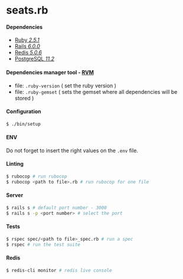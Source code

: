 # seats.rb

#### Dependencies
* [Ruby *2.5.1*](https://www.ruby-lang.org/en/)
* [Rails *6.0.0*](https://rubyonrails.org)
* [Redis *5.0.6*](https://redis.io/)
* [PostgreSQL *11.2*](https://www.postgresql.org)

#### Dependencies manager tool - [RVM](https://rvm.io)
- file: `.ruby-version` ( set the ruby version )
- file: `.ruby-gemset` ( sets the gemset where all dependencies will be stored )

#### Configuration
```bash
$ ./bin/setup
```

#### ENV
Do not forget to insert the right values on the `.env` file.

#### Linting
```bash
$ rubocop # run rubocop
$ rubocop <path to file>.rb # run rubocop for one file
```

#### Server
```bash
$ rails s # default port number - 3000
$ rails s -p <port number> # select the port
```

#### Tests
```bash
$ rspec spec/<path to file>_spec.rb # run a spec
$ rspec # run the test suite
```

#### Redis
```bash
$ redis-cli monitor # redis live console
```
